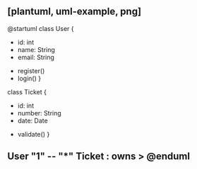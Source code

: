 [plantuml, uml-example, png]
----
@startuml
class User {
- id: int
- name: String
- email: String
+ register()
+ login()
  }

class Ticket {
- id: int
- number: String
- date: Date
+ validate()
  }

User "1" -- "*" Ticket : owns >
@enduml
----